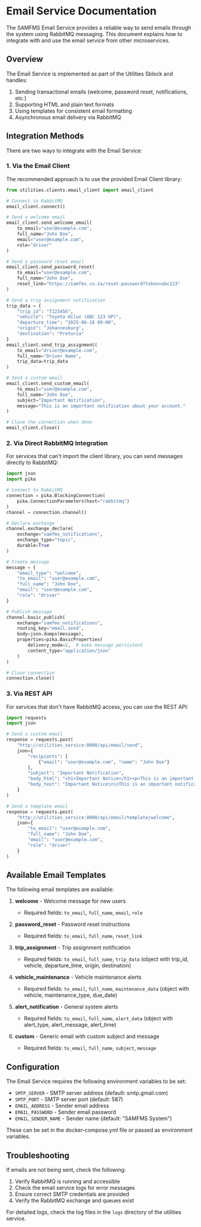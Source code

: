 # Email Service Documentation

The SAMFMS Email Service provides a reliable way to send emails through the system using RabbitMQ messaging. This document explains how to integrate with and use the email service from other microservices.

## Overview

The Email Service is implemented as part of the Utilities Sblock and handles:

1. Sending transactional emails (welcome, password reset, notifications, etc.)
2. Supporting HTML and plain text formats
3. Using templates for consistent email formatting
4. Asynchronous email delivery via RabbitMQ

## Integration Methods

There are two ways to integrate with the Email Service:

### 1. Via the Email Client

The recommended approach is to use the provided Email Client library:

```python
from utilities.clients.email_client import email_client

# Connect to RabbitMQ
email_client.connect()

# Send a welcome email
email_client.send_welcome_email(
    to_email="user@example.com",
    full_name="John Doe",
    email="user@example.com",
    role="driver"
)

# Send a password reset email
email_client.send_password_reset(
    to_email="user@example.com",
    full_name="John Doe",
    reset_link="https://samfms.co.za/reset-password?token=abc123"
)

# Send a trip assignment notification
trip_data = {
    "trip_id": "T123456",
    "vehicle": "Toyota Hilux (ABC 123 GP)",
    "departure_time": "2025-06-18 09:00",
    "origin": "Johannesburg",
    "destination": "Pretoria"
}
email_client.send_trip_assignment(
    to_email="driver@example.com",
    full_name="Driver Name",
    trip_data=trip_data
)

# Send a custom email
email_client.send_custom_email(
    to_email="user@example.com",
    full_name="John Doe",
    subject="Important Notification",
    message="This is an important notification about your account."
)

# Close the connection when done
email_client.close()
```

### 2. Via Direct RabbitMQ Integration

For services that can't import the client library, you can send messages directly to RabbitMQ:

```python
import json
import pika

# Connect to RabbitMQ
connection = pika.BlockingConnection(
    pika.ConnectionParameters(host="rabbitmq")
)
channel = connection.channel()

# Declare exchange
channel.exchange_declare(
    exchange="samfms_notifications",
    exchange_type="topic",
    durable=True
)

# Create message
message = {
    "email_type": "welcome",
    "to_email": "user@example.com",
    "full_name": "John Doe",
    "email": "user@example.com",
    "role": "driver"
}

# Publish message
channel.basic_publish(
    exchange="samfms_notifications",
    routing_key="email.send",
    body=json.dumps(message),
    properties=pika.BasicProperties(
        delivery_mode=2,  # make message persistent
        content_type="application/json"
    )
)

# Close connection
connection.close()
```

### 3. Via REST API

For services that don't have RabbitMQ access, you can use the REST API:

```python
import requests
import json

# Send a custom email
response = requests.post(
    "http://utilities_service:8000/api/email/send",
    json={
        "recipients": [
            {"email": "user@example.com", "name": "John Doe"}
        ],
        "subject": "Important Notification",
        "body_html": "<h1>Important Notice</h1><p>This is an important notification.</p>",
        "body_text": "Important Notice\n\nThis is an important notification."
    }
)

# Send a template email
response = requests.post(
    "http://utilities_service:8000/api/email/template/welcome",
    json={
        "to_email": "user@example.com",
        "full_name": "John Doe",
        "email": "user@example.com",
        "role": "driver"
    }
)
```

## Available Email Templates

The following email templates are available:

1. **welcome** - Welcome message for new users

   - Required fields: `to_email`, `full_name`, `email`, `role`

2. **password_reset** - Password reset instructions

   - Required fields: `to_email`, `full_name`, `reset_link`

3. **trip_assignment** - Trip assignment notification

   - Required fields: `to_email`, `full_name`, `trip_data` (object with trip_id, vehicle, departure_time, origin, destination)

4. **vehicle_maintenance** - Vehicle maintenance alerts

   - Required fields: `to_email`, `full_name`, `maintenance_data` (object with vehicle, maintenance_type, due_date)

5. **alert_notification** - General system alerts

   - Required fields: `to_email`, `full_name`, `alert_data` (object with alert_type, alert_message, alert_time)

6. **custom** - Generic email with custom subject and message
   - Required fields: `to_email`, `full_name`, `subject`, `message`

## Configuration

The Email Service requires the following environment variables to be set:

- `SMTP_SERVER` - SMTP server address (default: smtp.gmail.com)
- `SMTP_PORT` - SMTP server port (default: 587)
- `EMAIL_ADDRESS` - Sender email address
- `EMAIL_PASSWORD` - Sender email password
- `EMAIL_SENDER_NAME` - Sender name (default: "SAMFMS System")

These can be set in the docker-compose.yml file or passed as environment variables.

## Troubleshooting

If emails are not being sent, check the following:

1. Verify RabbitMQ is running and accessible
2. Check the email service logs for error messages
3. Ensure correct SMTP credentials are provided
4. Verify the RabbitMQ exchange and queues exist

For detailed logs, check the log files in the `logs` directory of the utilities service.
